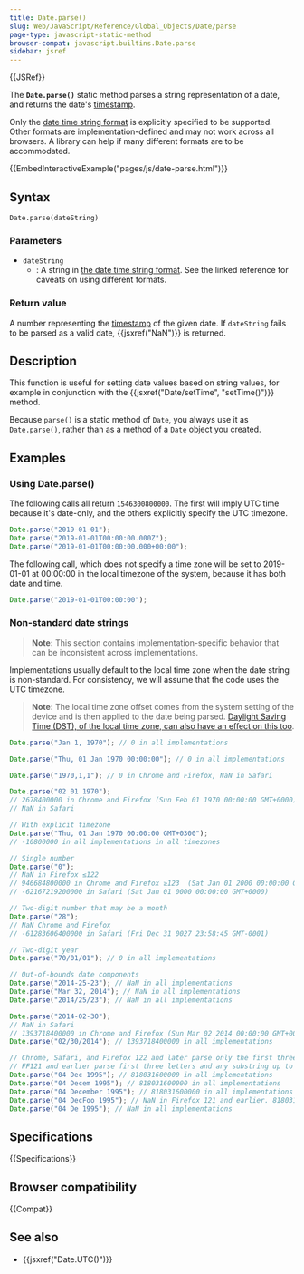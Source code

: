 ```yaml
---
title: Date.parse()
slug: Web/JavaScript/Reference/Global_Objects/Date/parse
page-type: javascript-static-method
browser-compat: javascript.builtins.Date.parse
sidebar: jsref
---
```


{{JSRef}}

The **`Date.parse()`** static method parses a string representation of a date, and returns the date's [timestamp](/en-US/docs/Web/JavaScript/Reference/Global_Objects/Date#the_epoch_timestamps_and_invalid_date).

Only the [date time string format](/en-US/docs/Web/JavaScript/Reference/Global_Objects/Date#date_time_string_format) is explicitly specified to be supported. Other formats are implementation-defined and may not work across all browsers. A library can help if many different formats are to be accommodated.

{{EmbedInteractiveExample("pages/js/date-parse.html")}}

## Syntax

```js-nolint
Date.parse(dateString)
```

### Parameters

- `dateString`
  - : A string in [the date time string format](/en-US/docs/Web/JavaScript/Reference/Global_Objects/Date#date_time_string_format). See the linked reference for caveats on using different formats.

### Return value

A number representing the [timestamp](/en-US/docs/Web/JavaScript/Reference/Global_Objects/Date#the_epoch_timestamps_and_invalid_date) of the given date. If `dateString` fails to be parsed as a valid date, {{jsxref("NaN")}} is returned.

## Description

This function is useful for setting date values based on string values, for example in conjunction with the {{jsxref("Date/setTime", "setTime()")}} method.

Because `parse()` is a static method of `Date`, you always use it as `Date.parse()`, rather than as a method of a `Date` object you created.

## Examples

### Using Date.parse()

The following calls all return `1546300800000`. The first will imply UTC time because it's date-only, and the others explicitly specify the UTC timezone.

```js
Date.parse("2019-01-01");
Date.parse("2019-01-01T00:00:00.000Z");
Date.parse("2019-01-01T00:00:00.000+00:00");
```

The following call, which does not specify a time zone will be set to 2019-01-01 at 00:00:00 in the local timezone of the system, because it has both date and time.

```js
Date.parse("2019-01-01T00:00:00");
```

### Non-standard date strings

> **Note:** This section contains implementation-specific behavior that can be inconsistent across implementations.

Implementations usually default to the local time zone when the date string is non-standard. For consistency, we will assume that the code uses the UTC timezone.

> **Note:** The local time zone offset comes from the system setting of the device and is then applied to the date being parsed. [Daylight Saving Time (DST), of the local time zone, can also have an effect on this too](/en-US/docs/Web/JavaScript/Reference/Global_Objects/Date/getTimezoneOffset#varied_results_in_daylight_saving_time_dst_regions).

```js
Date.parse("Jan 1, 1970"); // 0 in all implementations

Date.parse("Thu, 01 Jan 1970 00:00:00"); // 0 in all implementations

Date.parse("1970,1,1"); // 0 in Chrome and Firefox, NaN in Safari

Date.parse("02 01 1970");
// 2678400000 in Chrome and Firefox (Sun Feb 01 1970 00:00:00 GMT+0000);
// NaN in Safari

// With explicit timezone
Date.parse("Thu, 01 Jan 1970 00:00:00 GMT+0300");
// -10800000 in all implementations in all timezones

// Single number
Date.parse("0");
// NaN in Firefox ≤122
// 946684800000 in Chrome and Firefox ≥123  (Sat Jan 01 2000 00:00:00 GMT+0000);
// -62167219200000 in Safari (Sat Jan 01 0000 00:00:00 GMT+0000)

// Two-digit number that may be a month
Date.parse("28");
// NaN Chrome and Firefox
// -61283606400000 in Safari (Fri Dec 31 0027 23:58:45 GMT-0001)

// Two-digit year
Date.parse("70/01/01"); // 0 in all implementations

// Out-of-bounds date components
Date.parse("2014-25-23"); // NaN in all implementations
Date.parse("Mar 32, 2014"); // NaN in all implementations
Date.parse("2014/25/23"); // NaN in all implementations

Date.parse("2014-02-30");
// NaN in Safari
// 1393718400000 in Chrome and Firefox (Sun Mar 02 2014 00:00:00 GMT+0000)
Date.parse("02/30/2014"); // 1393718400000 in all implementations

// Chrome, Safari, and Firefox 122 and later parse only the first three letters for the month.
// FF121 and earlier parse first three letters and any substring up to the correct month name.
Date.parse("04 Dec 1995"); // 818031600000 in all implementations
Date.parse("04 Decem 1995"); // 818031600000 in all implementations
Date.parse("04 December 1995"); // 818031600000 in all implementations
Date.parse("04 DecFoo 1995"); // NaN in Firefox 121 and earlier. 818031600000 in other implementations
Date.parse("04 De 1995"); // NaN in all implementations
```

## Specifications

{{Specifications}}

## Browser compatibility

{{Compat}}

## See also

- {{jsxref("Date.UTC()")}}
